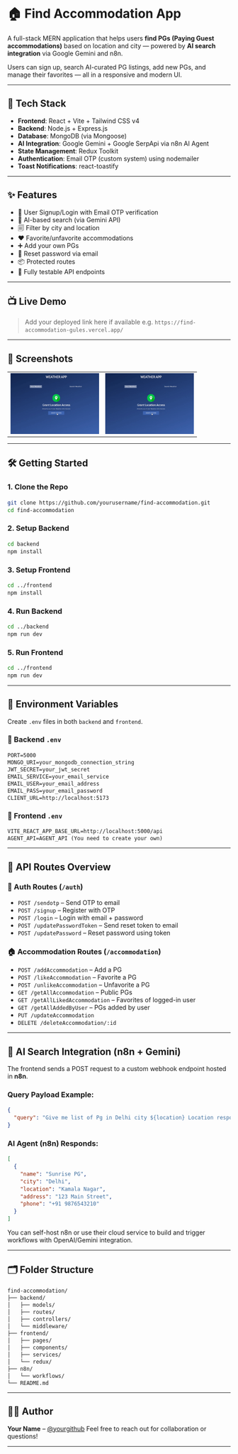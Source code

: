 # 🏠 Find Accommodation App

A full-stack MERN application that helps users **find PGs (Paying Guest accommodations)** based on location and city — powered by **AI search integration** via Google Gemini and n8n.

Users can sign up, search AI-curated PG listings, add new PGs, and manage their favorites — all in a responsive and modern UI.

---

## 🚀 Tech Stack

* **Frontend**: React + Vite + Tailwind CSS v4
* **Backend**: Node.js + Express.js
* **Database**: MongoDB (via Mongoose)
* **AI Integration**: Google Gemini + Google SerpApi via n8n AI Agent
* **State Management**: Redux Toolkit
* **Authentication**: Email OTP (custom system) using nodemailer
* **Toast Notifications**: react-toastify

---

## ✨ Features

* 🔐 User Signup/Login with Email OTP verification
* 🧠 AI-based search (via Gemini API)
* 🗐️ Filter by city and location
* ❤️ Favorite/unfavorite accommodations
* ➕ Add your own PGs
* 🧳 Reset password via email
* 📦 Protected routes
* 🧪 Fully testable API endpoints

---

## 📺 Live Demo

> Add your deployed link here if available
> e.g. `https://find-accommodation-gules.vercel.app/`

---

## 📸 Screenshots

<table>
  <tr>
    <td>
      <a href="https://link-to-image1.com">
        <img src="https://github.com/Akshat-kush007/Weather-App/blob/main/assets/video.gif" width="200"/>
      </a>
    </td>
    <td>
        <img src="https://github.com/Akshat-kush007/Weather-App/blob/main/assets/video.gif" width="200"/>
    </td>
  </tr>
</table>

---

## 🛠️ Getting Started

### 1. Clone the Repo

```bash
git clone https://github.com/yourusername/find-accommodation.git
cd find-accommodation
```

### 2. Setup Backend

```bash
cd backend
npm install
```

### 3. Setup Frontend

```bash
cd ../frontend
npm install
```

### 4. Run Backend

```bash
cd ../backend
npm run dev
```

### 5. Run Frontend

```bash
cd ../frontend
npm run dev
```

---

## 🔐 Environment Variables

Create `.env` files in both `backend` and `frontend`.

### 🔧 Backend `.env`

```env
PORT=5000
MONGO_URI=your_mongodb_connection_string
JWT_SECRET=your_jwt_secret
EMAIL_SERVICE=your_email_service
EMAIL_USER=your_email_address
EMAIL_PASS=your_email_password
CLIENT_URL=http://localhost:5173
```

### 🔧 Frontend `.env`

```env
VITE_REACT_APP_BASE_URL=http://localhost:5000/api
AGENT_API=AGENT_API (You need to create your own)
```

---

## 🔌 API Routes Overview

### 🔐 Auth Routes (`/auth`)

* `POST /sendotp` – Send OTP to email
* `POST /signup` – Register with OTP
* `POST /login` – Login with email + password
* `POST /updatePasswordToken` – Send reset token to email
* `POST /updatePassword` – Reset password using token

### 🏠 Accommodation Routes (`/accommodation`)

* `POST /addAccommodation` – Add a PG
* `POST /likeAccommodation` – Favorite a PG
* `POST /unlikeAccommodation` – Unfavorite a PG
* `GET /getAllAccommodation` – Public PGs
* `GET /getAllLikedAccommodation` – Favorites of logged-in user
* `GET /getAllAddedByUser` – PGs added by user
* `PUT /updateAccommodation`
* `DELETE /deleteAccommodation/:id`

---

## 🤖 AI Search Integration (n8n + Gemini)

The frontend sends a POST request to a custom webhook endpoint hosted in **n8n**.

### Query Payload Example:

```json
{
  "query": "Give me list of Pg in Delhi city ${location} Location response should be in json format a list contain json object, each object contain name, city, location, address, phone. Use Tool SerpAPI for websearch"
}
```

### AI Agent (n8n) Responds:

```json
[
  {
    "name": "Sunrise PG",
    "city": "Delhi",
    "location": "Kamala Nagar",
    "address": "123 Main Street",
    "phone": "+91 9876543210"
  }
]
```

You can self-host n8n or use their cloud service to build and trigger workflows with OpenAI/Gemini integration.

---

## 🗂️ Folder Structure

```
find-accommodation/
├── backend/
│   ├── models/
│   ├── routes/
│   ├── controllers/
│   └── middleware/
├── frontend/
│   ├── pages/
│   ├── components/
│   ├── services/
│   └── redux/
├── n8n/
│   └── workflows/
└── README.md
```

---

## 👨‍💼 Author

**Your Name** – [@yourgithub](https://github.com/Akshat-kush007)
Feel free to reach out for collaboration or questions!

---

